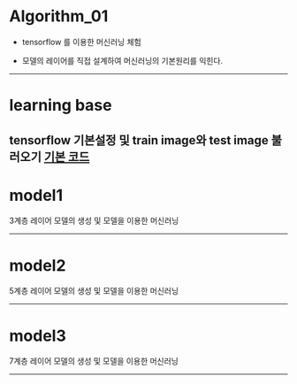 # Algorithm_01
- tensorflow 를 이용한 머신러닝 체험

- 모델의 레이어를 직접 설계하여 머신러닝의 기본원리를 익힌다.

---------------
# learning base
tensorflow 기본설정 및 train image와 test image 불러오기 
[기본 코드](https://github.com/ysh4296/Algorithm_01/blob/main/learning%20base.ipynb)
---------------
# model1
3계층 레이어 모델의 생성 및 모델을 이용한 머신러닝


---------------
# model2
5계층 레이어 모델의 생성 및 모델을 이용한 머신러닝



---------------
# model3
7계층 레이어 모델의 생성 및 모델을 이용한 머신러닝


---------------

